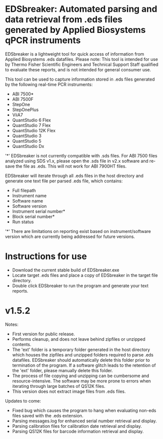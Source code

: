 # EDSbreaker: Automated parsing and data retrieval from .eds files generated by Applied Biosystems qPCR instruments

EDSbreaker is a lightweight tool for quick access of information from Applied Biosystems .eds datafiles. Please note: This tool is intended for use by Thermo Fisher Scientific Engineers and Technical Support Staff qualified to evaluate these reports, and is not intended for general consumer use.

This tool can be used to capture information stored in .eds files generated by the following real-time PCR instruments:
- ABI 7500*
- ABI 7500F
- StepOne
- StepOnePlus
- ViiA7
- QuantStudio 6 Flex
- QuantStudio 7 Flex
- QuantStudio 12K Flex
- QuantStudio 3
- QuantStudio 5
- QuantStudio Dx

'*' EDSbreaker is not currently compatible with .sds files. For ABI 7500 files analyzed using SDS v1.x, please open the .sds file in v2.x software and re-save the file as .eds. This will not work for ABI 7900HT files.

EDSbreaker will iterate through all .eds files in the host directory and generate one text file per parsed .eds file, which contains:
- Full filepath
- Instrument name
- Software name
- Software version
- Instrument serial number*
- Block serial number*
- Run status

'*' There are limitations on reporting exist based on instrument/software version which are currently being addressed for future versions.

# Instructions for use
- Download the current stable build of EDSbreaker.exe
- Locate target .eds files and place a copy of EDSbreaker in the target file directory.
- Double click EDSbreaker to run the program and generate your text reports.

# v1.5.2

Notes:
- First version for public release.
- Performs cleanup, and does not leave behind zipfiles or unzipped contents.
- The 'ext' folder is a temporary folder generated in the host directory which houses the zipfiles and unzipped folders required to parse .eds datafiles. EDSbreaker should automatically delete this folder prior to termination of the program. If a software glitch leads to the retention of the 'ext' folder, please manually delete this folder.
- The process of file copying and unzipping can be cumbersome and resource-intensive. The software may be more prone to errors when iterating through large batches of QS12K files.
- This version does not extract image files from .eds files.

Updates to come:
- Fixed bug which causes the program to hang when evaluating non-eds files saved with the .eds extension.
- Parsing messages.log for enhanced serial number retrieval and display.
- Parsing calibration files for calibration date retrieval and display.
- Parsing QS12K files for barcode information retrieval and display.
